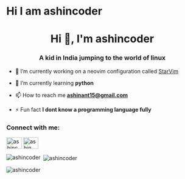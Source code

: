 # Hi I am ashincoder

<h1 align="center">Hi 👋, I'm ashincoder</h1>
<h3 align="center">A kid in India jumping to the world of linux</h3>

- 🔭 I’m currently working on a neovim configuration called [StarVim](https://github.com/ashincoder/StarVim)

- 🌱 I’m currently learning **python**

- 📫 How to reach me **ashinant15@gmail.com**

- ⚡ Fun fact **I dont know a programming language fully**

<h3 align="left">Connect with me:</h3>
<p align="left">
<a href="https://twitter.com/ashincoder" target="blank"><img align="center" src="https://raw.githubusercontent.com/rahuldkjain/github-profile-readme-generator/neutral-icons/src/images/icons/Social/twitter.svg" alt="ashincoder" height="30" width="40" /></a>
<a href="https://www.youtube.com/channel/UCZqKL3vIdyHUiLuR1vYwVgw" target="blank"><img align="center" src="https://icons8.com/icon/2Sisn3cZ0AKc/youtube" alt="ashin antony" height="30" width="40" /></a>
</p>

<p><img align="left" src="https://github-readme-stats.vercel.app/api/top-langs?username=ashincoder&show_icons=true&theme=radical&locale=en&layout=compact" alt="ashincoder" /></p>

<p>&nbsp;<img align="center" src="https://github-readme-stats.vercel.app/api?username=ashincoder&show_icons=true&theme=radical&locale=en" alt="ashincoder" /></p>

<p><img align="center" src="https://github-readme-streak-stats.herokuapp.com/?user=ashincoder&" alt="ashincoder" /></p>

